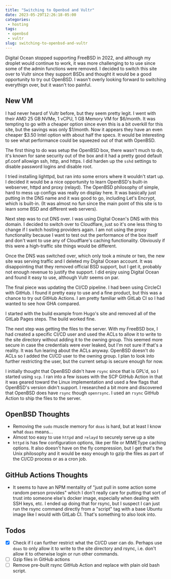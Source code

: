 ```yaml
---
title: "Switching to Openbsd and Vultr"
date: 2023-05-29T12:26:18-05:00
categories:
 - hosting
tags:
 - openbsd
 - vultr
slug: switching-to-openbsd-and-vultr
---
```


Digital Ocean stopped supporting FreeBSD in 2022, and although my droplet would continue to work, it was more challenging to
to use since some of the admin functions were removed. I decided to switch this site over to Vultr since they support BSDs and
thought it would be a good opportunity to try out OpenBSD. I wasn't overly looking forward to switching everythign over, but it wasn't too painful.

## New VM

I had never heard of Vultr before, but they seem pretty legit.  I went with their AMD 25 GB NVMe, 1 vCPU, 1 GB Memory VM for $6/month.  It was tempting to go with a cheaper option since even this is a bit overkill for this site, but the savings was only $1/month.  Now it appears they have an even cheaper $3.50 Intel option with about half the specs.  It would be interesting to see what performance could be squeezed out of that with OpenBSD.

The first thing to do was setup the OpenBSD box, there wasn't much to do, it's known for sane security out of the box and it had a pretty good default pf.conf allowign ssh, http, and https. I did harden up the `sshd` settings to disable password logins and disable root.  

I tried installing lighttpd, but ran into some errors where it wouldn't start up.  I decided it would be a nice opportunity to learn OpenBSD's built-in webserver, httpd and proxy (relayd).  The OpenBSD philosophy of simple, hard to mess up configs was really on display here.  It was basically just putting in the DNS name and it was good to go, including Let's Encrypt, which is built-in. (It was almost no fun since the main point of this site is to learn some BSD and different web servers).

Next step was to cut DNS over.  I was using Digital Ocean's DNS with this domain.  I decided to switch over to Cloudflare, just so it's one less thing to change if I switch hosting providers again.  I am not using the proxy functionality because I want to test out the performance of the box itself and don't want to use any of Cloudflare's caching functionality.  Obviously if this were a high-traffic site things would be different.

Once the DNS was switched over, which only took a minute or two, the new site was serving traffic and I deleted my Digital Ocean account.  It was disappointing that they removed official BSD support, but I get it, probably not enough revenue to justify the support.  I did enjoy using Digital Ocean and found it easy to use, although Vultr seems on par.

The final piece was updating the CI/CD pipeline.  I had been using CircleCI with GitHub.  I found it pretty easy to use and a fine product, but this was a chance to try out GitHub Actions.  I am pretty familiar with GitLab CI so I had wanted to see how GHA compared.

I started with the build example from Hugo's site and removed all of the GitLab Pages steps.  The build worked fine.

The next step was getting the files to the server.  With my FreeBSD box, I had created a specific CI/CD user and used the ACLs to allow it to write to the site directory without adding it to the owning group.  This seemed more secure in case the credentials were ever leaked, but I'm not sure if that's a reality.  It was fun learing about the ACLs anyway.  OpenBSD doesn't do ACLs so I added the CI/CD user to the owning group.  I plan to look into further restricting the user, but the current setup is secure enough for now.

I initially thought that OpenBSD didn't have `rsync` since that is GPL'd, so I started using `scp`.  I ran into a few issues with the SCP GitHub Action in that it was geared toward the Linux implementation and used a few flags that OpenBSD's version didn't support.  I researched a bit more and discovered that OpenBSD does have `rsync` though `openrsync`.  I used an `rsync` GitHub Action to ship the files to the server.


## OpenBSD Thoughts

- Removing the `sudo` muscle memory for `doas` is hard, but at least I know what `doas` means...
- Almost too easy to use `httpd` and `relayd` to securely serve up a site
- `httpd` is has few configuration options, like per file or MIMEType caching options.  It also doesn't have on the fly compression, but I get that's the Unix philosophy and it would be easy enough to gzip the files as part of the CI/CD process or as a cron job.

## GitHub Actions Thoughts

- It seems to have an NPM mentality of "just pull in some action some random person provides" which I don't really care for putting that sort of trust into someone else's docker image, especially when dealing with SSH keys, etc.  I ended up doing that for rsync, but I suspect I can just run the rsync command directly from a "script" tag with a base Ubuntu image like I would with GitLab CI.  That's something to also look into.

## Todos

- [x] Check if I can further restrict what the CI/CD user can do.  Perhaps use `doas` to only allow it to write to the site directory and rsync, i.e. don't allow it to otherwise login or run other commands.
- [ ] Gzip files in GitHub actions
- [ ] Remove pre-built rsync GitHub Action and replace with plain old bash script.
